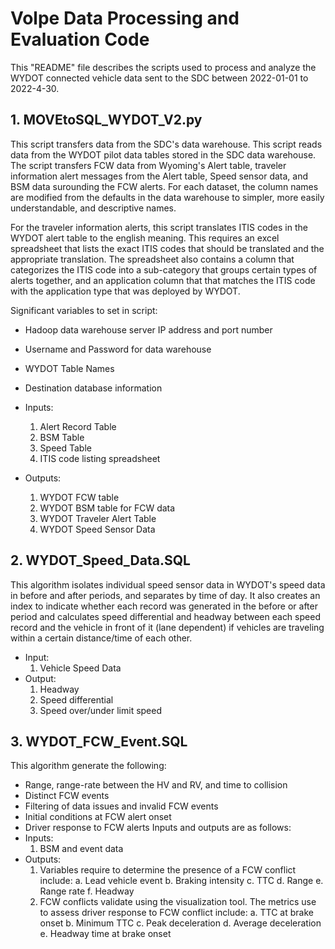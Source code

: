# Volpe Data Processing and Evaluation Code

This "README" file describes the scripts used to process and analyze the WYDOT connected vehicle data sent to the SDC between 2022-01-01 to 2022-4-30.

## 1. MOVEtoSQL_WYDOT_V2.py
This script transfers data from the SDC's data warehouse. This script reads data from the WYDOT pilot data tables stored in the SDC data warehouse. The script transfers FCW data from Wyoming's Alert table, traveler information alert messages from the Alert table, Speed sensor data, and BSM data surounding the FCW alerts. For each dataset, the column names are modified from the defaults in the data warehouse to simpler, more easily understandable, and descriptive names.  

For the traveler information alerts, this script translates ITIS codes in the WYDOT alert table to the english meaning. This requires an excel spreadsheet that lists the exact ITIS codes that should be translated and the appropriate translation. The spreadsheet also contains a column that categorizes the ITIS code into a sub-category that groups certain types of alerts together, and an application column that that matches the ITIS code with the application type that was deployed by WYDOT. 

Significant variables to set in script:
- Hadoop data warehouse server IP address and port number
- Username and Password for data warehouse
- WYDOT Table Names
- Destination database information

- Inputs:
	1) Alert Record Table
	2) BSM Table
	3) Speed Table
	4) ITIS code listing spreadsheet
	
- Outputs:
	1) WYDOT FCW table
	2) WYDOT BSM table for FCW data
	3) WYDOT Traveler Alert Table
	4) WYDOT Speed Sensor Data

## 2. WYDOT_Speed_Data.SQL
This algorithm isolates individual speed sensor data in WYDOT's speed data in before and after periods, and separates by time of day. It also creates an index to indicate whether each record was generated in the before or after period and calculates speed differential and headway between each speed record and the vehicle in front of it (lane dependent) if vehicles are traveling within a certain distance/time of each other.
- Input:
	1) Vehicle Speed Data
-	Output:
	1) Headway
	2) Speed differential
	3) Speed over/under limit speed

## 3.  WYDOT_FCW_Event.SQL
This algorithm generate the following:
-	Range, range-rate between the HV and RV, and time to collision
-	Distinct FCW events
-	Filtering of data issues and invalid FCW events
-	Initial conditions at FCW alert onset
-	Driver response to FCW alerts
Inputs and outputs are as follows:	
- Inputs:
	1) BSM and event data
- Outputs:
	1) Variables require to determine the presence of a FCW conflict include:
		a. Lead vehicle event
		b. Braking intensity
		c. TTC
		d. Range
		e. Range rate
		f. Headway
	2) FCW conflicts validate using the visualization tool. The metrics use to assess driver response to FCW conflict include:
		a. TTC at brake onset
		b. Minimum TTC
		c. Peak deceleration
		d. Average deceleration 
		e. Headway time at brake onset

